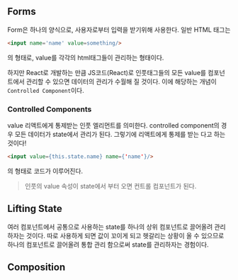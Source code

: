 ## Forms 

Form은 하나의 양식으로, 사용자로부터 입력을 받기위해 사용한다. 일반 HTML 태그는 

```html
<input name='name' value=something/>
```

의 형태로, value를 각각의 html태그들이 관리하는 형태이다.

하지만 React로 개발하는 만큼 JS코드(React)로 인풋태그들의 모든 value를 컴포넌트에서 관리할 수 있으면 데이터의 관리가 수월해 질 것이다. 이에 해당하는 개념이 `Controlled Component`이다.

### Controlled Components

value 리액트에게 통제받는 인풋 엘리먼트를 의미한다. controlled component의 경우 모든 데이터가 state에서 관리가 된다. 그렇기에 리액트에게 통제를 받는 다고 하는 것이다!

```html
<input value={this.state.name} name={'name'}/>
```

의 형태로 코드가 이루어진다.

> 인풋의 value 속성이 state에서 부터 오면 컨트롤 컴포넌트가 된다.



## Lifting State

여러 컴포넌트에서 공통으로 사용하는 state를 하나의 상위 컴포넌트로 끌어올려 관리하자는 것이다. 따로 사용하게 되면 값이 꼬이게 되고 헷갈리는 상황이 올 수 있으므로 하나의 컴포넌트로 끌어올려 통합 관리 함으로써 state를 관리하자는 경험이다.



## Composition

